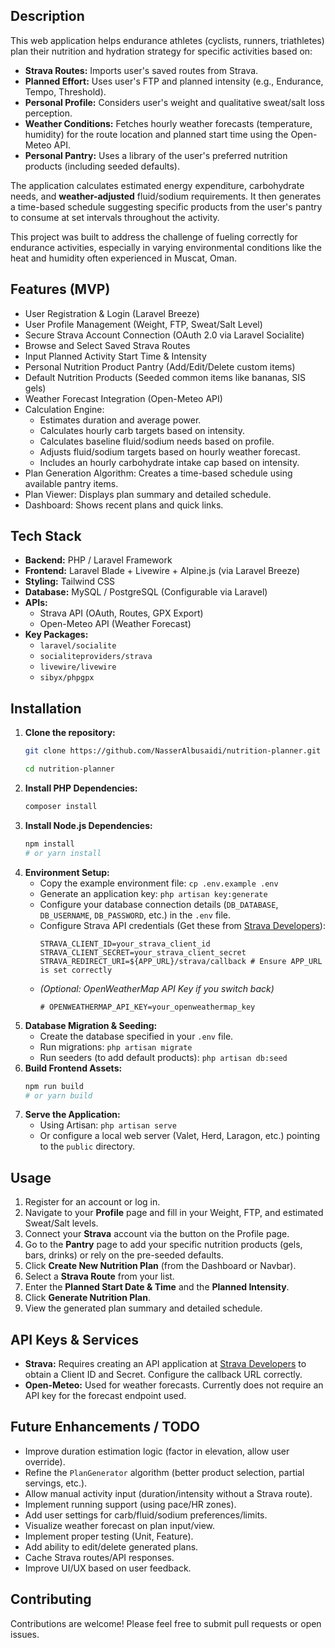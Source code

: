 ## Description

This web application helps endurance athletes (cyclists, runners, triathletes) plan their nutrition and hydration strategy for specific activities based on:

* **Strava Routes:** Imports user's saved routes from Strava.
* **Planned Effort:** Uses user's FTP and planned intensity (e.g., Endurance, Tempo, Threshold).
* **Personal Profile:** Considers user's weight and qualitative sweat/salt loss perception.
* **Weather Conditions:** Fetches hourly weather forecasts (temperature, humidity) for the route location and planned start time using the Open-Meteo API.
* **Personal Pantry:** Uses a library of the user's preferred nutrition products (including seeded defaults).

The application calculates estimated energy expenditure, carbohydrate needs, and **weather-adjusted** fluid/sodium requirements. It then generates a time-based schedule suggesting specific products from the user's pantry to consume at set intervals throughout the activity.

This project was built to address the challenge of fueling correctly for endurance activities, especially in varying environmental conditions like the heat and humidity often experienced in Muscat, Oman.

## Features (MVP)

* User Registration & Login (Laravel Breeze)
* User Profile Management (Weight, FTP, Sweat/Salt Level)
* Secure Strava Account Connection (OAuth 2.0 via Laravel Socialite)
* Browse and Select Saved Strava Routes
* Input Planned Activity Start Time & Intensity
* Personal Nutrition Product Pantry (Add/Edit/Delete custom items)
* Default Nutrition Products (Seeded common items like bananas, SIS gels)
* Weather Forecast Integration (Open-Meteo API)
* Calculation Engine:
    * Estimates duration and average power.
    * Calculates hourly carb targets based on intensity.
    * Calculates baseline fluid/sodium needs based on profile.
    * Adjusts fluid/sodium targets based on hourly weather forecast.
    * Includes an hourly carbohydrate intake cap based on intensity.
* Plan Generation Algorithm: Creates a time-based schedule using available pantry items.
* Plan Viewer: Displays plan summary and detailed schedule.
* Dashboard: Shows recent plans and quick links.

## Tech Stack

* **Backend:** PHP / Laravel Framework
* **Frontend:** Laravel Blade + Livewire + Alpine.js (via Laravel Breeze)
* **Styling:** Tailwind CSS
* **Database:** MySQL / PostgreSQL (Configurable via Laravel)
* **APIs:**
    * Strava API (OAuth, Routes, GPX Export)
    * Open-Meteo API (Weather Forecast)
* **Key Packages:**
    * `laravel/socialite`
    * `socialiteproviders/strava`
    * `livewire/livewire`
    * `sibyx/phpgpx`

## Installation

1.  **Clone the repository:**
    ```bash
    git clone https://github.com/NasserAlbusaidi/nutrition-planner.git

    cd nutrition-planner
    ```
2.  **Install PHP Dependencies:**
    ```bash
    composer install
    ```
3.  **Install Node.js Dependencies:**
    ```bash
    npm install
    # or yarn install
    ```
4.  **Environment Setup:**
    * Copy the example environment file: `cp .env.example .env`
    * Generate an application key: `php artisan key:generate`
    * Configure your database connection details (`DB_DATABASE`, `DB_USERNAME`, `DB_PASSWORD`, etc.) in the `.env` file.
    * Configure Strava API credentials (Get these from [Strava Developers](https://developers.strava.com/)):
        ```dotenv
        STRAVA_CLIENT_ID=your_strava_client_id
        STRAVA_CLIENT_SECRET=your_strava_client_secret
        STRAVA_REDIRECT_URI=${APP_URL}/strava/callback # Ensure APP_URL is set correctly
        ```
    * *(Optional: OpenWeatherMap API Key if you switch back)*
        ```dotenv
        # OPENWEATHERMAP_API_KEY=your_openweathermap_key
        ```
5.  **Database Migration & Seeding:**
    * Create the database specified in your `.env` file.
    * Run migrations: `php artisan migrate`
    * Run seeders (to add default products): `php artisan db:seed`
6.  **Build Frontend Assets:**
    ```bash
    npm run build
    # or yarn build
    ```
7.  **Serve the Application:**
    * Using Artisan: `php artisan serve`
    * Or configure a local web server (Valet, Herd, Laragon, etc.) pointing to the `public` directory.

## Usage

1.  Register for an account or log in.
2.  Navigate to your **Profile** page and fill in your Weight, FTP, and estimated Sweat/Salt levels.
3.  Connect your **Strava** account via the button on the Profile page.
4.  Go to the **Pantry** page to add your specific nutrition products (gels, bars, drinks) or rely on the pre-seeded defaults.
5.  Click **Create New Nutrition Plan** (from the Dashboard or Navbar).
6.  Select a **Strava Route** from your list.
7.  Enter the **Planned Start Date & Time** and the **Planned Intensity**.
8.  Click **Generate Nutrition Plan**.
9.  View the generated plan summary and detailed schedule.

## API Keys & Services

* **Strava:** Requires creating an API application at [Strava Developers](https://developers.strava.com/) to obtain a Client ID and Secret. Configure the callback URL correctly.
* **Open-Meteo:** Used for weather forecasts. Currently does not require an API key for the forecast endpoint used.

## Future Enhancements / TODO

* Improve duration estimation logic (factor in elevation, allow user override).
* Refine the `PlanGenerator` algorithm (better product selection, partial servings, etc.).
* Allow manual activity input (duration/intensity without a Strava route).
* Implement running support (using pace/HR zones).
* Add user settings for carb/fluid/sodium preferences/limits.
* Visualize weather forecast on plan input/view.
* Implement proper testing (Unit, Feature).
* Add ability to edit/delete generated plans.
* Cache Strava routes/API responses.
* Improve UI/UX based on user feedback.

## Contributing

Contributions are welcome! Please feel free to submit pull requests or open issues.
